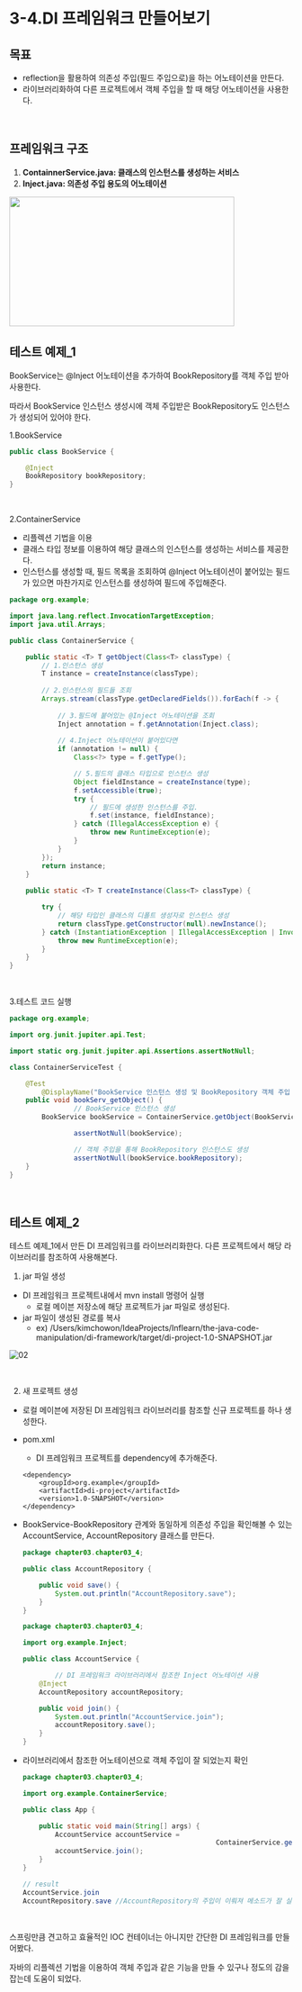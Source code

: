 # 3-4.DI 프레임워크 만들어보기

## 목표

- reflection을 활용하여 의존성 주입(필드 주입으로)을 하는 어노테이션을 만든다.
- 라이브러리화하여 다른 프로젝트에서 객체 주입을 할 때 해당 어노테이션을 사용한다.

<br/>

## 프레임워크 구조

1. **ContainnerService.java: 클래스의 인스턴스를 생성하는 서비스**
2. **Inject.java: 의존성 주입 용도의 어노테이션**

<img src="https://user-images.githubusercontent.com/52793122/155519949-d274652e-d227-4880-8bef-68c30e521fb2.png"  width="400" height="230"/>

<br/>

## 테스트 예제_1
BookService는 @Inject 어노테이션을 추가하여 BookRepository를 객체 주입 받아 사용한다.

따라서 BookService 인스턴스 생성시에 객체 주입받은 BookRepository도 인스턴스가 생성되어 있어야 한다. 

1.BookService

```java
public class BookService {

    @Inject
    BookRepository bookRepository;
}
```
<br/>

2.ContainerService

- 리플렉션 기법을 이용
- 클래스 타입 정보를 이용하여 해당 클래스의 인스턴스를 생성하는 서비스를 제공한다.
- 인스턴스를 생성할 때, 필드 목록을 조회하여 @Inject 어노테이션이 붙어있는 필드가 있으면 마찬가지로 인스턴스를 생성하여 필드에 주입해준다.

```java
package org.example;

import java.lang.reflect.InvocationTargetException;
import java.util.Arrays;

public class ContainerService {

    public static <T> T getObject(Class<T> classType) {
        // 1.인스턴스 생성
        T instance = createInstance(classType);
        
        // 2.인스턴스의 필드들 조회
        Arrays.stream(classType.getDeclaredFields()).forEach(f -> {
            
            // 3.필드에 붙어있는 @Inject 어노테이션을 조회
            Inject annotation = f.getAnnotation(Inject.class);
            
            // 4.Inject 어노테이션이 붙어있다면
            if (annotation != null) {
                Class<?> type = f.getType();

                // 5.필드의 클래스 타입으로 인스턴스 생성
                Object fieldInstance = createInstance(type);
                f.setAccessible(true);
                try {
                    // 필드에 생성한 인스턴스를 주입.
                    f.set(instance, fieldInstance);
                } catch (IllegalAccessException e) {
                    throw new RuntimeException(e);
                }
            }
        });
        return instance;
    }
    
    public static <T> T createInstance(Class<T> classType) {

        try {
            // 해당 타입인 클래스의 디폴트 생성자로 인스턴스 생성
            return classType.getConstructor(null).newInstance();
        } catch (InstantiationException | IllegalAccessException | InvocationTargetException | NoSuchMethodException e) {
            throw new RuntimeException(e);
        }
    }
}
```
<br/>

3.테스트 코드 실행

```java
package org.example;

import org.junit.jupiter.api.Test;

import static org.junit.jupiter.api.Assertions.assertNotNull;

class ContainerServiceTest {

    @Test
		@DisplayName("BookService 인스턴스 생성 및 BookRepository 객체 주입 - 성공")
    public void bookServ_getObject() {
				// BookService 인스턴스 생성
        BookService bookService = ContainerService.getObject(BookService.class);

				assertNotNull(bookService);

				// 객체 주입을 통해 BookRepository 인스턴스도 생성
				assertNotNull(bookService.bookRepository);
    }
}
```
<br/>

## 테스트 예제_2

테스트 예제_1에서 만든 DI 프레임워크를 라이브러리화한다. 다른 프로젝트에서 해당 라이브러리를 참조하여 사용해본다. 

1. jar 파일 생성

- DI 프레임워크 프로젝트내에서 mvn install 명령어 실행
    - 로컬 메이븐 저장소에 해당 프로젝트가 jar 파일로 생성된다.
- jar 파일이 생성된 경로를 복사
    - ex) /Users/kimchowon/IdeaProjects/Inflearn/the-java-code-manipulation/di-framework/target/di-project-1.0-SNAPSHOT.jar

![02](https://user-images.githubusercontent.com/52793122/155519958-5c77e34a-ecfd-411e-a72f-fc2611e633b7.png)

<br/>

2. 새 프로젝트 생성

- 로컬 메이븐에 저장된 DI 프레임워크 라이브러리를 참조할 신규 프로젝트를 하나 생성한다.
- pom.xml
    - DI 프레임워크 프로젝트를 dependency에 추가해준다.
    
    ```
    <dependency>
        <groupId>org.example</groupId>
        <artifactId>di-project</artifactId>
        <version>1.0-SNAPSHOT</version>
    </dependency>
    ```
    

- BookService-BookRepository 관계와 동일하게 의존성 주입을 확인해볼 수 있는 AccountService, AccountRepository 클래스를 만든다.
    
    ```java
    package chapter03.chapter03_4;
    
    public class AccountRepository {
    
        public void save() {
            System.out.println("AccountRepository.save");
        }
    }
    ```
    
    ```java
    package chapter03.chapter03_4;
    
    import org.example.Inject;
    
    public class AccountService {
    
    		// DI 프레임워크 라이브러리에서 참조한 Inject 어노테이션 사용
        @Inject
        AccountRepository accountRepository;
    
        public void join() {
            System.out.println("AccountService.join");
            accountRepository.save();
        }
    }
    ```
    
- 라이브러리에서 참조한 어노테이션으로 객체 주입이 잘 되었는지 확인
    
    ```java
    package chapter03.chapter03_4;
    
    import org.example.ContainerService;
    
    public class App {
    
        public static void main(String[] args) {
            AccountService accountService = 
    												ContainerService.getObject(AccountService.class);
            accountService.join();
        }
    }
    
    // result
    AccountService.join
    AccountRepository.save //AccountRepository의 주입이 이뤄져 메소드가 잘 실행되었다.
    ```
    
<br/>

스프링만큼 견고하고 효율적인 IOC 컨테이너는 아니지만 간단한 DI 프레임워크를 만들어봤다.

자바의 리플렉션 기법을 이용하여 객체 주입과 같은 기능을 만들 수 있구나 정도의 감을 잡는데 도움이 되었다.